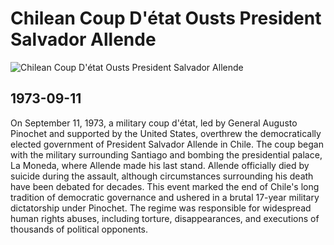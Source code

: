 # Chilean Coup D'état Ousts President Salvador Allende

![Chilean Coup D'état Ousts President Salvador Allende](https://upload.wikimedia.org/wikipedia/commons/b/b5/Golpe_de_Estado_1973.jpg)

## 1973-09-11

On September 11, 1973, a military coup d'état, led by General Augusto Pinochet and supported by the United States, overthrew the democratically elected government of President Salvador Allende in Chile. The coup began with the military surrounding Santiago and bombing the presidential palace, La Moneda, where Allende made his last stand. Allende officially died by suicide during the assault, although circumstances surrounding his death have been debated for decades. This event marked the end of Chile's long tradition of democratic governance and ushered in a brutal 17-year military dictatorship under Pinochet. The regime was responsible for widespread human rights abuses, including torture, disappearances, and executions of thousands of political opponents.
